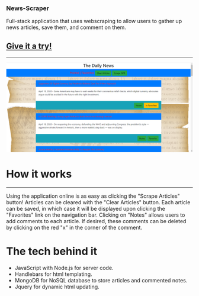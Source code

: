 ### News-Scraper
Full-stack application that uses webscraping to allow users to gather up news articles, save them, and comment on them.

## [Give it a try!](https://centralized-news.herokuapp.com/ "News-Scraper at Heroku")
---
![News Scraper in action.](https://github.com/Mlipphardt/News-Scraper/blob/master/public/images/Demo-introduction.png "News Scraper in action.")

# How it works
---
Using the application online is as easy as clicking the "Scrape Articles" button! Articles can be cleared with the "Clear Articles" button. Each article can be saved, in which case it will be displayed upon clicking the "Favorites" link on the navigation bar. Clicking on "Notes" allows users to add comments to each article. If desired, these comments can be deleted by clicking on the red "x" in the corner of the comment. 

# The tech behind it
* JavaScript with Node.js for server code.
* Handlebars for html templating.
* MongoDB for NoSQL database to store articles and commented notes.
* Jquery for dynamic html updating.
